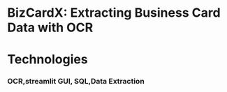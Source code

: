 # BizCardX: Extracting Business Card Data with OCR
# Technologies
### OCR,streamlit GUI, SQL,Data Extraction


